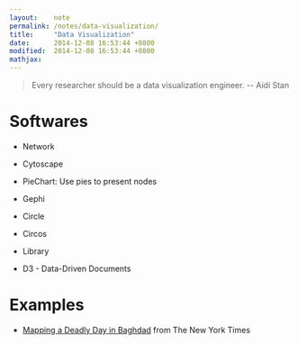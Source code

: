 ```yaml
---
layout:    note
permalink: /notes/data-visualization/
title:     "Data Visualization"
date:      2014-12-08 16:53:44 +0800
modified:  2014-12-08 16:53:44 +0800
mathjax:
---
```


> Every researcher should be a data visualization engineer.
> -- Aidi Stan

# Softwares

* Network
- Cytoscape
* PieChart: Use pies to present nodes
- Gephi
* Circle
- Circos
* Library
- D3 - Data-Driven Documents

# Examples

- [Mapping a Deadly Day in Baghdad](http://www.nytimes.com/interactive/2010/10/24/world/1024-surge-graphic.html) from The New York Times
